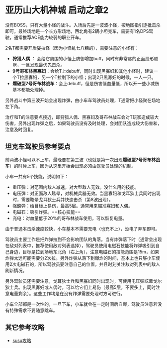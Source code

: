 # 亚历山大机神城 启动之章2

没有BOSS，只有大量小怪的战斗。入场后先是一波波小怪，按地图指引逐批击杀即可。最终场地是一个长方形场地，西北角有2辆小坦克车，需要有1名<Role name="dps" />DPS驾驶，通常推荐AOE能力较弱的职业开车。

2名<Role name="tank" />T都需要开盾姿拉怪（因为小怪乱七八糟的），需要注意的小怪有：

- **狩猎人偶** ： 会给它周围的小怪上防御增加buff，同时有非常疼的正面扇形顺劈，一旦发现最优先击杀。
- **9号哥布林黑寡妇**：会给T上<Status :id="202" name="受伤加重" />debuff，同时出现黑寡妇和其他小怪时，建议一个T拉黑寡妇，另一个T拉剩下的小怪；出现2只黑寡妇的时候，一人一只。
- **爆破型7号哥布林战车**：会上<Status :id="202" name="受伤加重" />debuff，但是伤害低血量低，所以开一些小减伤基本都能处理掉。

另外战斗中第三波开始会出现炸弹，由小车车驾驶员处理，T通常把小怪聚在场地左下角。

<Role name="healer" />治疗和T的注意要点接近，即狩猎人偶、黑寡妇及哥布林战车会对T玩家造成较大伤害，另外出现炸弹之后，如果驾驶员没有及时处理，会对团队造成较大伤害和<Status :id="621" name="火属性耐性降低" />，注意及时回复。

## 坦克车驾驶员参考要点

前两波小怪可以不上车，最晚要在第三波（也就是第一次出现**爆破型7号哥布林战车**）的时候上车，因为从这里开始会出现必须由驾驶员处理的机制。

小车一共有5个技能，说明如下：

- 重压弹：对范围内敌人减速，对大型敌人无效。没什么用的技能。
- 电压弹：对正面敌人眩晕，对机械兵器无效。当黑寡妇和戈耳狄士兵同时出现时，需要眩晕戈耳狄士兵并快速击杀（第8波出现）。
- 强酸弹：给目标上易伤，最高5层。通常用来瞄准寡妇和人偶。
- 电磁石：吸引炸弹。==核心技能==
- 充电：对血量低于20%的哥布林战车使用，可以恢复电量。

由于普通本击杀速度较快，小车基本不需要充电（也充不上），没电了弃车即可。

驾驶员主要工作是把炸弹拉到不会影响团队的角落。当有炸弹落下时（通常会出现在敌对列表中，推荐使用敌对列表选择），驾驶员使用电磁石技能将炸弹吸引到自己身边，目标是拉到场地东北角（右上角），注意电磁石的技能范围是15m，如果炸弹太远可能需要分2次拉。另外炸弹从落下到爆炸的时间，基本上也只够小车使用2次电磁石的，所以驾驶员要注意自己的位置，并且时刻关注敌对列表中的敌人刷新情况。

另外驾驶员还需要注意，戈耳狄士兵和黑寡妇同时出现时，可使用电压弹眩晕戈尔狄士兵。出现黑寡妇或人偶时，可以给它们上易伤（最高5层，不要多上，同时注意电量剩余）。这些工作均是在没有炸弹需要处理时方可进行。

小车全部都是一次性的，一旦下车，小车就会在一定时间后自爆，驾驶员注意若没有特殊需求不要随意跳车。 

## 其它参考攻略

* [susu攻略](https://www.ffxiv.cn/detail/article/82)